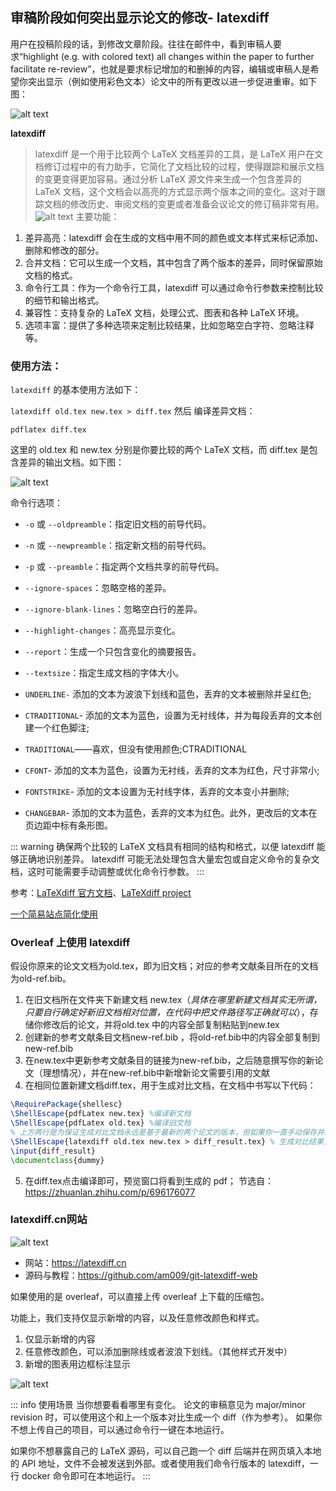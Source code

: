 ## 审稿阶段如何突出显示论文的修改- latexdiff

用户在投稿阶段的话，到修改文章阶段。往往在邮件中，看到审稿人要求“highlight (e.g. with colored text) all changes within the paper to further facilitate re-review”，也就是要求标记增加的和删掉的内容，编辑或审稿人是希望你突出显示（例如使用彩色文本）论文中的所有更改以进一步促进重审。如下图：

![alt text](./img/image1.png)


**latexdiff** 
> latexdiff 是一个用于比较两个 LaTeX 文档差异的工具，是 LaTeX 用户在文档修订过程中的有力助手，它简化了文档比较的过程，使得跟踪和展示文档的变更变得更加容易。通过分析 LaTeX 源文件来生成一个包含差异的 LaTeX 文档，这个文档会以高亮的方式显示两个版本之间的变化。这对于跟踪文档的修改历史、审阅文档的变更或者准备会议论文的修订稿非常有用。
![alt text](./img/image2.png)
主要功能：
1. 差异高亮：latexdiff 会在生成的文档中用不同的颜色或文本样式来标记添加、删除和修改的部分。
2. 合并文档：它可以生成一个文档，其中包含了两个版本的差异，同时保留原始文档的格式。
3. 命令行工具：作为一个命令行工具，latexdiff 可以通过命令行参数来控制比较的细节和输出格式。
4. 兼容性：支持复杂的 LaTeX 文档，处理公式、图表和各种 LaTeX 环境。
5. 选项丰富：提供了多种选项来定制比较结果，比如忽略空白字符、忽略注释等。

### 使用方法：
`latexdiff` 的基本使用方法如下：

`latexdiff old.tex new.tex > diff.tex`
然后 编译差异文档：

`pdflatex diff.tex`

这里的 old.tex 和 new.tex 分别是你要比较的两个 LaTeX 文档，而 diff.tex 是包含差异的输出文档。如下图：

![alt text](./img/image3.png)

命令行选项：
- `-o` 或 `--oldpreamble`：指定旧文档的前导代码。

- `-n` 或 `--newpreamble`：指定新文档的前导代码。

- `-p` 或 `--preamble`：指定两个文档共享的前导代码。

- `--ignore-spaces`：忽略空格的差异。

- `--ignore-blank-lines`：忽略空白行的差异。

- `--highlight-changes`：高亮显示变化。

- `--report`：生成一个只包含变化的摘要报告。

- `--textsize`：指定生成文档的字体大小。

- `UNDERLINE-` 添加的文本为波浪下划线和蓝色，丢弃的文本被删除并呈红色;

- `CTRADITIONAL`- 添加的文本为蓝色，设置为无衬线体，并为每段丢弃的文本创建一个红色脚注;

- `TRADITIONAL`——喜欢，但没有使用颜色;CTRADITIONAL

- `CFONT`- 添加的文本为蓝色，设置为无衬线，丢弃的文本为红色，尺寸非常小;

- `FONTSTRIKE`- 添加的文本设置为无衬线字体，丢弃的文本变小并删除;

- `CHANGEBAR`- 添加的文本为蓝色，丢弃的文本为红色。此外，更改后的文本在页边距中标有条形图。

::: warning
确保两个比较的 LaTeX 文档具有相同的结构和格式，以便 latexdiff 能够正确地识别差异。
latexdiff 可能无法处理包含大量宏包或自定义命令的复杂文档，这时可能需要手动调整或优化命令行参数。
:::

参考：[LaTeXdiff 官方文档](https://www.ctan.org/pkg/latexdiff)、[LaTeXdiff project](https://github.com/ftilmann/latexdiff/)

[一个简易站点简化使用](https://3142.nl/latex-diff/)

### Overleaf 上使用 latexdiff
假设你原来的论文文档为old.tex，即为旧文档；对应的参考文献条目所在的文档为old-ref.bib。

1. 在旧文档所在文件夹下新建文档 new.tex（_具体在哪里新建文档其实无所谓，只要自行确定好新旧文档相对位置，在代码中把文件路径写正确就可以_），存储你修改后的论文，并将old.tex 中的内容全部复制粘贴到new.tex
2. 创建新的参考文献条目文档new-ref.bib ，将old-ref.bib中的内容全部复制到new-ref.bib
3. 在new.tex中更新参考文献条目的链接为new-ref.bib，之后随意撰写你的新论文（理想情况），并在new-ref.bib中新增新论文需要引用的文献
4. 在相同位置新建文档diff.tex，用于生成对比文档，在文档中书写以下代码：
```LaTeX
\RequirePackage{shellesc}
\ShellEscape{pdfLatex new.tex} %编译新文档
\ShellEscape{pdfLatex old.tex} %编译旧文档
% 上方两行是为保证生成对比文档永远是基于最新的两个论文的版本，但如果你一直手动保存并编译论文，也可以不写上方两行
\ShellEscape{latexdiff old.tex new.tex > diff_result.tex} % 生成对比结果，即为diff_result.tex
\input{diff_result}
\documentclass{dummy}
```
5. 在diff.tex点击编译即可，预览窗口将看到生成的 pdf；
节选自：https://zhuanlan.zhihu.com/p/696176077

### latexdiff.cn网站

![alt text](./img/image4.png)

+ 网站：https://latexdiff.cn
+ 源码与教程：https://github.com/am009/git-latexdiff-web

如果使用的是 overleaf，可以直接上传 overleaf 上下载的压缩包。

功能上，我们支持仅显示新增的内容，以及任意修改颜色和样式。

1. 仅显示新增的内容
2. 任意修改颜色，可以添加删除线或者波浪下划线。（其他样式开发中）
3. 新增的图表用边框标注显示

![alt text](./img/image5.png)


::: info 使用场景
当你想要看看哪里有变化。
论文的审稿意见为 major/minor revision 时，可以使用这个和上一个版本对比生成一个 diff（作为参考）。
如果你不想上传自己的项目，可以通过命令行一键在本地运行。


如果你不想暴露自己的 LaTeX 源码，可以自己跑一个 diff 后端并在网页填入本地的 API 地址，文件不会被发送到外部。或者使用我们命令行版本的 latexdiff，一行 docker 命令即可在本地运行。
:::

